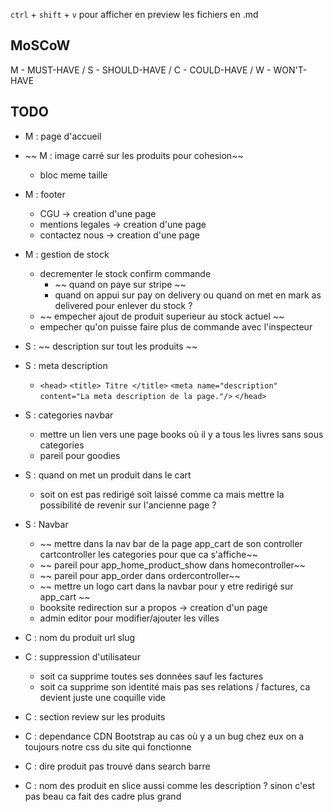 `ctrl` + `shift` + `v` pour afficher en preview les fichiers en .md
## MoSCoW
M - MUST-HAVE /
S - SHOULD-HAVE /
C - COULD-HAVE /
W - WON'T-HAVE

## TODO

- M : page d'accueil

- ~~ M : image carré sur les produits pour cohesion~~
    - bloc meme taille

- M : footer
    - CGU -> creation d'une page
    - mentions legales -> creation d'une page
    - contactez nous -> creation d'une page

- M : gestion de stock
    - decrementer le stock confirm commande 
        - ~~ quand on paye sur stripe ~~
        - quand on appui sur pay on delivery ou quand on met en mark as delivered pour enlever du stock ?
    - ~~ empecher ajout de produit superieur au stock actuel ~~
    - empecher qu'on puisse faire plus de commande avec l'inspecteur

- S : ~~ description sur tout les produits ~~

- S : meta description 
    - `<head>` `<title> Titre </title>` `<meta name="description" content="La meta description de la page."/>` `</head>`

- S : categories navbar
    - mettre un lien vers une page books où il y a tous les livres sans sous categories
    - pareil pour goodies

- S : quand on met un produit dans le cart
    - soit on est pas redirigé soit laissé comme ca mais mettre la possibilité de revenir sur l'ancienne page ?

- S : Navbar
    - ~~ mettre dans la nav bar de la page app_cart de son controller cartcontroller les categories pour que ca s'affiche~~ 
    - ~~ pareil pour app_home_product_show dans homecontroller~~ 
    - ~~ pareil pour app_order dans ordercontroller~~ 
    - ~~ mettre un logo cart dans la navbar pour y etre redirigé sur app_cart ~~
    - booksite redirection sur a propos -> creation d'un page
    - admin editor pour modifier/ajouter les villes 
    

- C : nom du produit url slug

- C : suppression d'utilisateur 
    <!-- - ca supprime pas ses factures et ca garde les relations -->
    - soit ca supprime toutes ses données sauf les factures
    - soit ca supprime son identité mais pas ses relations / factures, ca devient juste une coquille vide

- C : section review sur les produits

- C : dependance CDN Bootstrap au cas où y a un bug chez eux on a toujours notre css du site qui fonctionne

- C : dire produit pas trouvé dans search barre

- C : nom des produit en slice aussi comme les description ? sinon c'est pas beau ca fait des cadre plus grand
